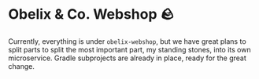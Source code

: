 # Obelix & Co. Webshop 🪨

Currently, everything is under `obelix-webshop`, but we have great plans to split parts to split the most important part, my standing stones, into its own microservice.
Gradle subprojects are already in place, ready for the great change.
